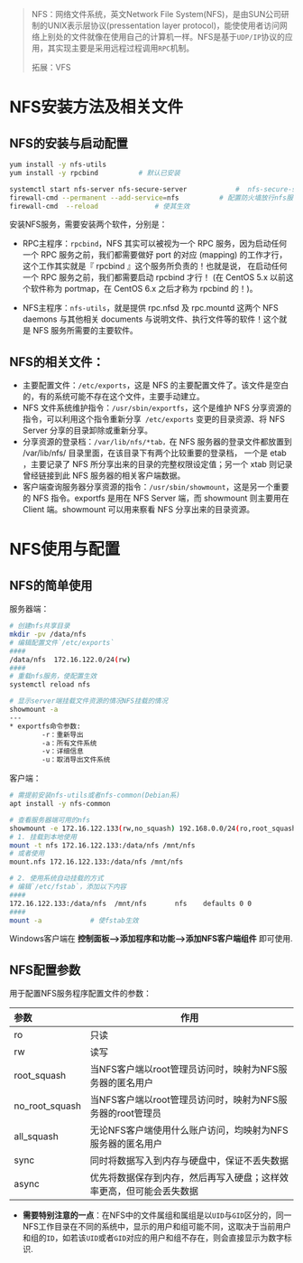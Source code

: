 >NFS：网络文件系统，英文Network File System(NFS)，是由SUN公司研制的UNIX表示层协议(pressentation layer protocol)，能使使用者访问网络上别处的文件就像在使用自己的计算机一样。NFS是基于`UDP/IP`协议的应用，其实现主要是采用远程过程调用`RPC`机制。
>
>拓展：VFS

# NFS安装方法及相关文件

## NFS的安装与启动配置

```bash
yum install -y nfs-utils
yum install -y rpcbind			# 默认已安装

systemctl start nfs-server nfs-secure-server 			#  nfs-secure-server 为nfs安全传输服务
firewall-cmd --permanent --add-service=nfs			# 配置防火墙放行nfs服务
firewall-cmd  --reload 				# 使其生效
```

安装NFS服务，需要安装两个软件，分别是：

* RPC主程序：`rpcbind`，NFS 其实可以被视为一个 RPC 服务，因为启动任何一个 RPC 服务之前，我们都需要做好 port 的对应 (mapping) 的工作才行，这个工作其实就是『 rpcbind 』这个服务所负责的！也就是说， 在启动任何一个 RPC 服务之前，我们都需要启动 rpcbind 才行！ (在 CentOS 5.x 以前这个软件称为 portmap，在 CentOS 6.x 之后才称为 rpcbind 的！)。

* NFS主程序：`nfs-utils`，就是提供 rpc.nfsd 及 rpc.mountd 这两个 NFS daemons 与其他相关 documents 与说明文件、执行文件等的软件！这个就是 NFS 服务所需要的主要软件。

## NFS的相关文件：

* 主要配置文件：`/etc/exports`，这是 NFS 的主要配置文件了。该文件是空白的，有的系统可能不存在这个文件，主要手动建立。
* NFS 文件系统维护指令：`/usr/sbin/exportfs`，这个是维护 NFS 分享资源的指令，可以利用这个指令重新分享` /etc/exports` 变更的目录资源、将 NFS Server 分享的目录卸除或重新分享。
* 分享资源的登录档：`/var/lib/nfs/*tab，`在 NFS 服务器的登录文件都放置到 /var/lib/nfs/ 目录里面，在该目录下有两个比较重要的登录档， 一个是 etab ，主要记录了 NFS 所分享出来的目录的完整权限设定值；另一个 xtab 则记录曾经链接到此 NFS 服务器的相关客户端数据。
* 客户端查询服务器分享资源的指令：`/usr/sbin/showmount`，这是另一个重要的 NFS 指令。exportfs 是用在 NFS Server 端，而 showmount 则主要用在 Client 端。showmount 可以用来察看 NFS 分享出来的目录资源。

# NFS使用与配置

## NFS的简单使用

服务器端：

```bash
# 创建nfs共享目录
mkdir -pv /data/nfs
# 编辑配置文件`/etc/exports`
####
/data/nfs  172.16.122.0/24(rw)
####
# 重载nfs服务，使配置生效
systemctl reload nfs

# 显示server端挂载文件资源的情况NFS挂载的情况
showmount -a 	
---
* exportfs命令参数:
		-r：重新导出
		-a：所有文件系统
		-v：详细信息
		-u：取消导出文件系统
```

客户端：

```bash
# 需提前安装nfs-utils或者nfs-common(Debian系)
apt install -y nfs-common

# 查看服务器端可用的nfs
showmount -e 172.16.122.133(rw,no_squash) 192.168.0.0/24(ro,root_squash)
# 1. 挂载到本地使用
mount -t nfs 172.16.122.133:/data/nfs /mnt/nfs
# 或者使用
mount.nfs 172.16.122.133:/data/nfs /mnt/nfs

# 2. 使用系统自动挂载的方式
# 编辑`/etc/fstab`，添加以下内容
####
172.16.122.133:/data/nfs  /mnt/nfs       nfs    defaults 0 0
####
mount -a 			# 使fstab生效
```

Windows客户端在   **控制面板–>添加程序和功能–>添加NFS客户端组件**  即可使用.

## NFS配置参数

用于配置NFS服务程序配置文件的参数：

| 参数           | 作用                                                         |
| :------------- | ------------------------------------------------------------ |
| ro             | 只读                                                         |
| rw             | 读写                                                         |
| root_squash    | 当NFS客户端以root管理员访问时，映射为NFS服务器的匿名用户     |
| no_root_squash | 当NFS客户端以root管理员访问时，映射为NFS服务器的root管理员   |
| all_squash     | 无论NFS客户端使用什么账户访问，均映射为NFS服务器的匿名用户   |
| sync           | 同时将数据写入到内存与硬盘中，保证不丢失数据                 |
| async          | 优先将数据保存到内存，然后再写入硬盘；这样效率更高，但可能会丢失数据 |

- **需要特别注意的一点**：在NFS中的文件属组和属组是以`UID`与`GID`区分的，同一NFS工作目录在不同的系统中，显示的用户和组可能不同，这取决于当前用户和组的`ID`，如若该`UID`或者`GID`对应的用户和组不存在，则会直接显示为数字标识.
  	
  	
  	
  	
  	
  	
